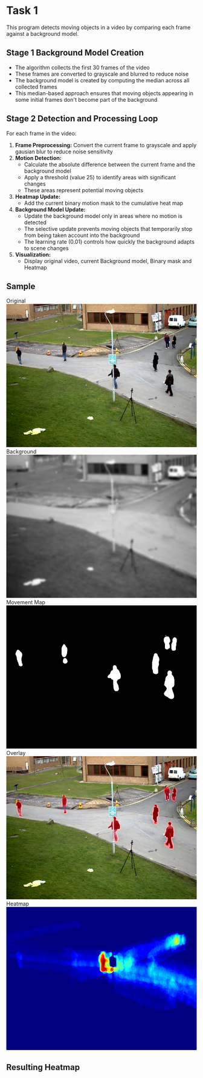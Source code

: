# Task 1
This program detects moving objects in a video by comparing each frame against a
background model.

## Stage 1 Background Model Creation
- The algorithm collects the first 30 frames of the video
- These frames are converted to grayscale and blurred to reduce noise
- The background model is created by computing the median across all collected frames
- This median-based approach ensures that moving objects appearing in
some initial frames don't become part of the background

## Stage 2 Detection and Processing Loop

For each frame in the video:
1. **Frame Preprocessing:** Convert the current frame to grayscale and apply
gausian blur to reduce noise sensitivity
2. **Motion Detection:**
   - Calculate the absolute difference between the current frame and the background model
   - Apply a threshold (value 25) to identify areas with significant changes
   - These areas represent potential moving objects
3. **Heatmap Update:**
   - Add the current binary motion mask to the cumulative heat map
4. **Background Model Update:**
   - Update the background model only in areas where no motion is detected
   - The selective update prevents moving objects that temporarily stop from
   being taken account into the background
   - The learning rate (0.01) controls how quickly the background adapts to scene changes
5. **Visualization:**
   - Display original video, current Background model, Binary mask and Heatmap

## Sample

Original
![vtest_original.jpg](img/task1/vtest_original.jpg)
Background
![vtest_background.jpg](img/task1/vtest_background.jpg)
Movement Map
![vtest_threshold.jpg](img/task1/vtest_threshold.jpg)
Overlay
![vtest_mask.jpg](img/task1/vtest_mask.jpg)
Heatmap
![vtest_heat_map.jpg](img/task1/vtest_heat_map.jpg)

## Resulting Heatmap
